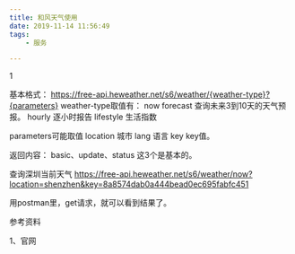 ```yaml
---
title: 和风天气使用
date: 2019-11-14 11:56:49
tags:
	- 服务

---
```


1

基本格式：
https://free-api.heweather.net/s6/weather/{weather-type}?{parameters}
weather-type取值有：
now
forecast 查询未来3到10天的天气预报。
hourly 逐小时报告
lifestyle 生活指数

parameters可能取值
location 城市
lang 语言
key key值。

返回内容：
basic、update、status 这3个是基本的。



查询深圳当前天气
https://free-api.heweather.net/s6/weather/now?location=shenzhen&key=8a8574dab0a444bead0ec695fabfc451

用postman里，get请求，就可以看到结果了。



参考资料

1、官网

